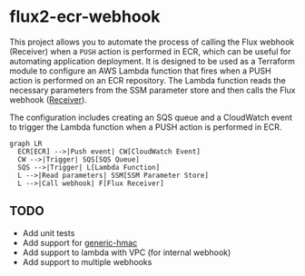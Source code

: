 # flux2-ecr-webhook
This project allows you to automate the process of calling the Flux webhook (Receiver) when a `PUSH` action is performed in ECR, which can be useful for automating application deployment. 
It is designed to be used as a Terraform module to configure an AWS Lambda function that fires when a PUSH action is performed on an ECR repository. 
The Lambda function reads the necessary parameters from the SSM parameter store and then calls the Flux webhook ([Receiver](https://fluxcd.io/flux/components/notification/receiver/)).

The configuration includes creating an SQS queue and a CloudWatch event to trigger the Lambda function when a PUSH action is performed in ECR.

```mermaid
graph LR
  ECR[ECR] -->|Push event| CW[CloudWatch Event]
  CW -->|Trigger| SQS[SQS Queue]
  SQS -->|Trigger| L[Lambda Function]
  L -->|Read parameters| SSM[SSM Parameter Store]
  L -->|Call webhook| F[Flux Receiver]
```

## TODO
- Add unit tests
- Add support for [generic-hmac](https://fluxcd.io/flux/components/notification/receiver/#generic-hmac)
- Add support to lambda with VPC (for internal webhook)
- Add support to multiple webhooks

